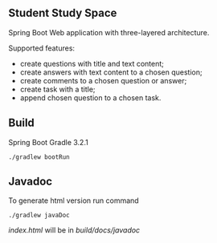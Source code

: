 ## Student Study Space

Spring Boot Web application with three-layered architecture.

Supported features:
- create questions with title and text content;
- create answers with text content to a chosen question;
- create comments to a chosen question or answer;
- create task with a title;
- append chosen question to a chosen task.

## Build

Spring Boot
Gradle 3.2.1

```
./gradlew bootRun
```

## Javadoc

To generate html version run command

```
./gradlew javaDoc
```

*index.html* will be in *build/docs/javadoc*

